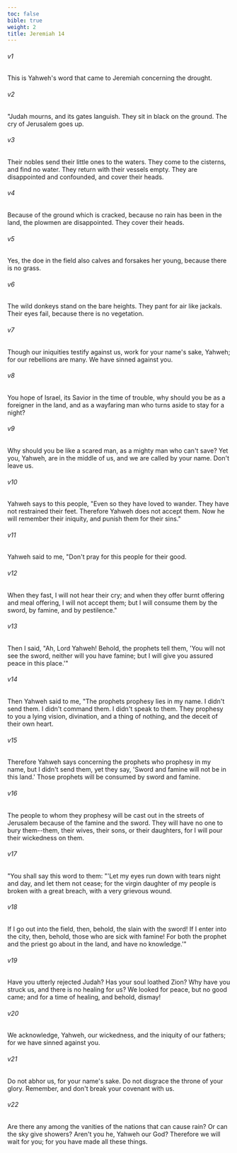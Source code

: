 ```yaml
---
toc: false
bible: true
weight: 2
title: Jeremiah 14
---
```




###### v1 
This is Yahweh's word that came to Jeremiah concerning the drought. 

###### v2 
"Judah mourns, and its gates languish. They sit in black on the ground. The cry of Jerusalem goes up. 

###### v3 
Their nobles send their little ones to the waters. They come to the cisterns, and find no water. They return with their vessels empty. They are disappointed and confounded, and cover their heads. 

###### v4 
Because of the ground which is cracked, because no rain has been in the land, the plowmen are disappointed. They cover their heads. 

###### v5 
Yes, the doe in the field also calves and forsakes her young, because there is no grass. 

###### v6 
The wild donkeys stand on the bare heights. They pant for air like jackals. Their eyes fail, because there is no vegetation. 

###### v7 
Though our iniquities testify against us, work for your name's sake, Yahweh; for our rebellions are many. We have sinned against you. 

###### v8 
You hope of Israel, its Savior in the time of trouble, why should you be as a foreigner in the land, and as a wayfaring man who turns aside to stay for a night? 

###### v9 
Why should you be like a scared man, as a mighty man who can't save? Yet you, Yahweh, are in the middle of us, and we are called by your name. Don't leave us. 

###### v10 
Yahweh says to this people, "Even so they have loved to wander. They have not restrained their feet. Therefore Yahweh does not accept them. Now he will remember their iniquity, and punish them for their sins." 

###### v11 
Yahweh said to me, "Don't pray for this people for their good. 

###### v12 
When they fast, I will not hear their cry; and when they offer burnt offering and meal offering, I will not accept them; but I will consume them by the sword, by famine, and by pestilence." 

###### v13 
Then I said, "Ah, Lord Yahweh! Behold, the prophets tell them, 'You will not see the sword, neither will you have famine; but I will give you assured peace in this place.'" 

###### v14 
Then Yahweh said to me, "The prophets prophesy lies in my name. I didn't send them. I didn't command them. I didn't speak to them. They prophesy to you a lying vision, divination, and a thing of nothing, and the deceit of their own heart. 

###### v15 
Therefore Yahweh says concerning the prophets who prophesy in my name, but I didn't send them, yet they say, 'Sword and famine will not be in this land.' Those prophets will be consumed by sword and famine. 

###### v16 
The people to whom they prophesy will be cast out in the streets of Jerusalem because of the famine and the sword. They will have no one to bury them--them, their wives, their sons, or their daughters, for I will pour their wickedness on them. 

###### v17 
"You shall say this word to them: "'Let my eyes run down with tears night and day, and let them not cease; for the virgin daughter of my people is broken with a great breach, with a very grievous wound. 

###### v18 
If I go out into the field, then, behold, the slain with the sword! If I enter into the city, then, behold, those who are sick with famine! For both the prophet and the priest go about in the land, and have no knowledge.'" 

###### v19 
Have you utterly rejected Judah? Has your soul loathed Zion? Why have you struck us, and there is no healing for us? We looked for peace, but no good came; and for a time of healing, and behold, dismay! 

###### v20 
We acknowledge, Yahweh, our wickedness, and the iniquity of our fathers; for we have sinned against you. 

###### v21 
Do not abhor us, for your name's sake. Do not disgrace the throne of your glory. Remember, and don't break your covenant with us. 

###### v22 
Are there any among the vanities of the nations that can cause rain? Or can the sky give showers? Aren't you he, Yahweh our God? Therefore we will wait for you; for you have made all these things.
